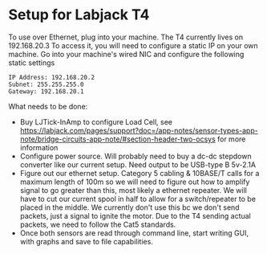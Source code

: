 # Setup for Labjack T4

To use over Ethernet, plug into your machine. The T4 currently lives on 192.168.20.3
To access it, you will need to configure a static IP on your own machine. Go into your machine's wired NIC and configure the following static settings

```
IP Address: 192.168.20.2
Subnet: 255.255.255.0
Gateway: 192.168.20.1
```
What needs to be done:

- Buy LJTick-InAmp to configure Load Cell, see https://labjack.com/pages/support?doc=/app-notes/sensor-types-app-note/bridge-circuits-app-note/#section-header-two-ocsys for more information
- Configure power source. Will probably need to buy a dc-dc stepdown converter like our current setup. Need output to be USB-type B 5v-2.1A
- Figure out our ethernet setup. Category 5 cabling & 10BASE/T calls for a maximum length of 100m so we will need to figure out how to amplify signal to go greater than this, most likely a ethernet repeater. We will have to cut our current spool in half to allow for a switch/repeater to be placed in the middle. We currently don't use this bc we don't send packets, just a signal to ignite the motor. Due to the T4 sending actual packets, we need to follow the Cat5 standards.
- Once both sensors are read through command line, start writing GUI, with graphs and save to file capabilities.
